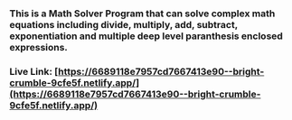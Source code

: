 ### This is a Math Solver Program that can solve complex math equations including divide, multiply, add, subtract, exponentiation and multiple deep level paranthesis enclosed expressions.
### Live Link: [https://6689118e7957cd7667413e90--bright-crumble-9cfe5f.netlify.app/](https://6689118e7957cd7667413e90--bright-crumble-9cfe5f.netlify.app/)
